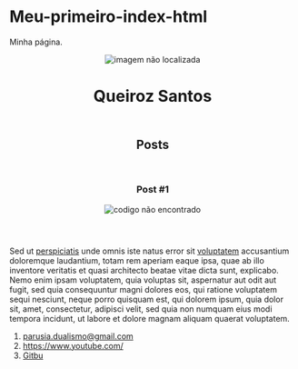 # Meu-primeiro-index-html
Minha página.
<!DOCTYPE html>
<html>
    <head>
        <meta charset="utf-8">
        <title>Queiroz Santos</title>
        <link rel="stylesheet" href="style.css">
    </head>
    <body>
        <header>
            <img src="imag.jpg/imag.4.jpg" alt="imagem não localizada" class="photo">
            <h1 id="title" >Queiroz Santos</h1>
        </header>
        <section>
            <header>
                <h2 class="subtitle">Posts</h2>
            </header>
            <article class="post">
                <header>
                    <h3 class="post_title">Post #1</h3>
                    <img src="imag.jpg/imag.3.jpg" alt="codigo não encontrado" class="post_image">
                </header>
                <p class="post_contant">Sed ut <A href="https://www.youtube.com/" target="_blank">perspiciatis</A> unde omnis iste natus error sit <a href="parusia.dualismo@gmail.com" target="_blank">voluptatem</a> accusantium doloremque laudantium, totam rem aperiam eaque ipsa, quae ab illo inventore veritatis et quasi architecto beatae vitae dicta sunt, explicabo. Nemo enim ipsam voluptatem, quia voluptas sit, aspernatur aut odit aut fugit, sed quia consequuntur magni dolores eos, qui ratione voluptatem sequi nesciunt, neque porro quisquam est, qui dolorem ipsum, quia dolor sit, amet, consectetur, adipisci velit, sed quia non numquam eius modi tempora incidunt, ut labore et dolore magnam aliquam quaerat voluptatem.</p>
            </article>
        </section>
        <footer>
            <ol class="contacts_list">
                <li>
                    <a href="parusia.dualismo@gmail.com" target="_blank">parusia.dualismo@gmail.com</a>
                    </li>
                    <li>
                        <a href="https://www.youtube.com/" target="_blank">https://www.youtube.com/</a>
                    </li>
                    <li>
                        <a href="Gitbu/Queiroz1985" target="_blank">Gitbu</a>
                    </li>
            </ol>
        </footer>
    </body>
</html>
